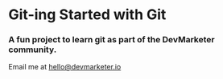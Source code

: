 # Git-ing Started with Git

### A fun project to learn git as part of the **DevMarketer** community.

Email me at [hello@devmarketer.io](Mailto:hello@devmarketer.io)